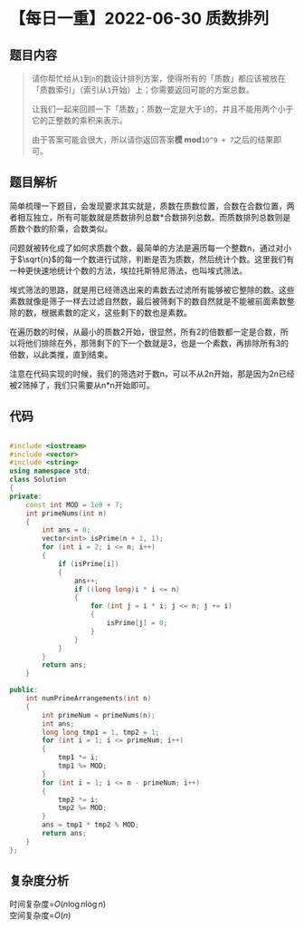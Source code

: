 # 【每日一重】2022-06-30 质数排列

## 题目内容

> 请你帮忙给从`` 1 ``到`` n ``的数设计排列方案，使得所有的「质数」都应该被放在「质数索引」（索引从`` 1 ``开始）上；你需要返回可能的方案总数。
>
> 让我们一起来回顾一下「质数」：质数一定是大于`` 1 ``的，并且不能用两个小于它的正整数的乘积来表示。
>
> 由于答案可能会很大，所以请你返回答案**模 mod**`` 10^9 + 7 ``之后的结果即可。

## 题目解析

简单梳理一下题目，会发现要求其实就是，质数在质数位置，合数在合数位置，两者相互独立，所有可能数就是质数排列总数*合数排列总数。而质数排列总数则是质数个数的阶乘，合数类似。

问题就被转化成了如何求质数个数，最简单的方法是遍历每一个整数n，通过对小于$\sqrt{n}$的每一个数进行试除，判断是否为质数，然后统计个数。这里我们有一种更快速地统计个数的方法，埃拉托斯特尼筛法，也叫埃式筛法。

埃式筛法的思路，就是用已经筛选出来的素数去过滤所有能够被它整除的数。这些素数就像是筛子一样去过滤自然数，最后被筛剩下的数自然就是不能被前面素数整除的数，根据素数的定义，这些剩下的数也是素数。

在遍历数的时候，从最小的质数2开始，很显然，所有2的倍数都一定是合数，所以将他们排除在外，那筛剩下的下一个数就是3，也是一个素数，再排除所有3的倍数，以此类推，直到结束。

注意在代码实现的时候，我们的筛选对于数n，可以不从2n开始，那是因为2n已经被2筛掉了，我们只需要从n*n开始即可。

## 代码

```cpp

#include <iostream>
#include <vector>
#include <string>
using namespace std;
class Solution
{
private:
    const int MOD = 1e9 + 7;
    int primeNums(int n)
    {
        int ans = 0;
        vector<int> isPrime(n + 1, 1);
        for (int i = 2; i <= n; i++)
        {
            if (isPrime[i])
            {
                ans++;
                if ((long long)i * i <= n)
                {
                    for (int j = i * i; j <= n; j += i)
                    {
                        isPrime[j] = 0;
                    }
                }
            }
        }
        return ans;
    }

public:
    int numPrimeArrangements(int n)
    {
        int primeNum = primeNums(n);
        int ans;
        long long tmp1 = 1, tmp2 = 1;
        for (int i = 1; i <= primeNum; i++)
        {
            tmp1 *= i;
            tmp1 %= MOD;
        }
        for (int i = 1; i <= n - primeNum; i++)
        {
            tmp2 *= i;
            tmp2 %= MOD;
        }
        ans = tmp1 * tmp2 % MOD;
        return ans;
    }
};
```

## 复杂度分析

时间复杂度=$O(n \log n \log n)$  
空间复杂度=$O(n)$
